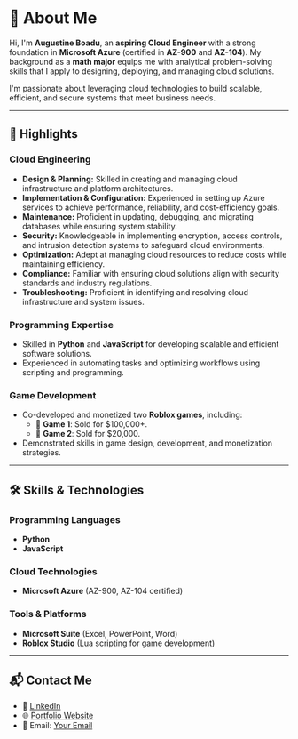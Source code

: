   # 👋 About Me  
Hi, I'm **Augustine Boadu**, an **aspiring Cloud Engineer** with a strong foundation in **Microsoft Azure** (certified in **AZ-900** and **AZ-104**). My background as a **math major** equips me with analytical problem-solving skills that I apply to designing, deploying, and managing cloud solutions.  

I'm passionate about leveraging cloud technologies to build scalable, efficient, and secure systems that meet business needs.  

---

## 🌟 Highlights  

### **Cloud Engineering**  
- **Design & Planning:** Skilled in creating and managing cloud infrastructure and platform architectures.  
- **Implementation & Configuration:** Experienced in setting up Azure services to achieve performance, reliability, and cost-efficiency goals.  
- **Maintenance:** Proficient in updating, debugging, and migrating databases while ensuring system stability.  
- **Security:** Knowledgeable in implementing encryption, access controls, and intrusion detection systems to safeguard cloud environments.  
- **Optimization:** Adept at managing cloud resources to reduce costs while maintaining efficiency.  
- **Compliance:** Familiar with ensuring cloud solutions align with security standards and industry regulations.  
- **Troubleshooting:** Proficient in identifying and resolving cloud infrastructure and system issues.  

### **Programming Expertise**  
- Skilled in **Python** and **JavaScript** for developing scalable and efficient software solutions.  
- Experienced in automating tasks and optimizing workflows using scripting and programming.  

### **Game Development**  
- Co-developed and monetized two **Roblox games**, including:  
  - 🚀 **Game 1**: Sold for $100,000+.  
  - 🎯 **Game 2**: Sold for $20,000.  
- Demonstrated skills in game design, development, and monetization strategies.  

---

## 🛠️ Skills & Technologies  

### **Programming Languages**  
- **Python**  
- **JavaScript**  

### **Cloud Technologies**  
- **Microsoft Azure** (AZ-900, AZ-104 certified)  

### **Tools & Platforms**  
- **Microsoft Suite** (Excel, PowerPoint, Word)  
- **Roblox Studio** (Lua scripting for game development)  

---

## 📬 Contact Me  
- 💼 [LinkedIn](www.linkedin.com/in/augustine-boadu)  
- 🌐 [Portfolio Website](#)  
- 📧 Email: [Your Email](boadu.august@gmail.com)  
